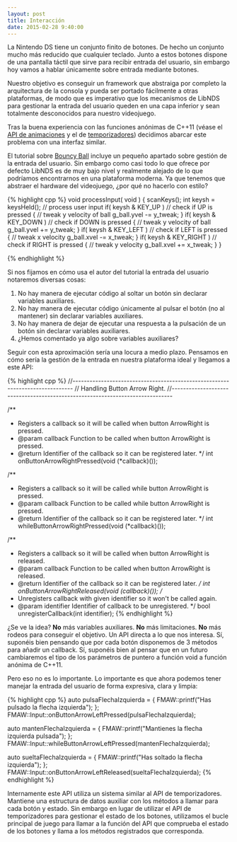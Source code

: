 ```yaml
---
layout: post
title: Interacción
date: 2015-02-28 9:40:00
---
```


La Nintendo DS tiene un conjunto finito de botones. De hecho un conjunto mucho más reducido que cualquier teclado. Junto a estos botones dispone de una pantalla táctil que sirve para recibir entrada del usuario, sin embargo hoy vamos a hablar únicamente sobre entrada mediante botones. 

Nuestro objetivo es conseguir un framework que abstraiga por completo la arquitectura de la consola y pueda ser portado fácilmente a otras plataformas, de modo que es imperativo que los mecanismos de LibNDS para gestionar la entrada del usuario queden en una capa inferior y sean totalmente desconocidos para nuestro videojuego.

Tras la buena experiencia con las funciones anónimas de C++11 (véase el [API de animaciones](http://sumolari.github.io/TacticsDS/2015/02/24/Animacion/) y el de [temporizadores](http://sumolari.github.io/TacticsDS/2015/02/16/temporizadores/)) decidimos abarcar este problema con una interfaz similar.

El tutorial sobre [Bouncy Ball](http://ekid.nintendev.com/bouncy/bouncyball.php) incluye un pequeño apartado sobre gestión de la entrada del usuario. Sin embargo como casi todo lo que ofrece por defecto LibNDS es de muy bajo nivel y realmente alejado de lo que podríamos encontrarnos en una plataforma moderna. Ya que tenemos que abstraer el hardware del videojuego, ¿por qué no hacerlo con estilo?

{% highlight cpp %}
void processInput( void )
{
    scanKeys();
    int keysh = keysHeld();
    // process user input
    if( keysh & KEY_UP )      // check if UP is pressed
    {
        // tweak y velocity of ball
        g_ball.yvel -= y_tweak;
    }
    if( keysh & KEY_DOWN )    // check if DOWN is pressed
    {
        // tweak y velocity of ball
        g_ball.yvel += y_tweak;
    }
    if( keysh & KEY_LEFT )    // check if LEFT is pressed
    {
        // tweak x velocity
        g_ball.xvel -= x_tweak;
    }
    if( keysh & KEY_RIGHT )   // check if RIGHT is pressed
    {
        // tweak y velocity
        g_ball.xvel += x_tweak;
    }
}
    
{% endhighlight %}

Si nos fijamos en cómo usa el autor del tutorial la entrada del usuario notaremos diversas cosas:

1. No hay manera de ejecutar código al soltar un botón sin declarar variables auxiliares.
1. No hay manera de ejecutar código únicamente al pulsar el botón (no al mantener) sin declarar variables auxiliares.
1. No hay manera de dejar de ejecutar una respuesta a la pulsación de un botón sin declarar variables auxiliares.
1. ¿Hemos comentado ya algo sobre variables auxiliares?

Seguir con esta aproximación sería una locura a medio plazo. Pensamos en cómo sería la gestión de la entrada en nuestra plataforma ideal y llegamos a este API:

{% highlight cpp %}
//------------------------------------------------------------------------------
// Handling Button Arrow Right.
//------------------------------------------------------------------------------

/**
 * Registers a callback so it will be called when button ArrowRight is pressed.
 * @param callback  Function to be called when button ArrowRight is pressed.
 * @return Identifier of the callback so it can be registered later.
 */
int onButtonArrowRightPressed(void (*callback)());

/**
 * Registers a callback so it will be called while button ArrowRight is pressed.
 * @param callback  Function to be called while button ArrowRight is pressed.
 * @return Identifier of the callback so it can be registered later.
 */
int whileButtonArrowRightPressed(void (*callback)());

/**
 * Registers a callback so it will be called when button ArrowRight is released.
 * @param callback  Function to be called when button ArrowRight is released.
 * @return Identifier of the callback so it can be registered later.
 */
int onButtonArrowRightReleased(void (*callback)());
/**
 * Unregisters callback with given identifier so it won't be called again.
 * @param identifier Identifier of callback to be unregistered.
 */
bool unregisterCallback(int identifier);
{% endhighlight %}

¿Se ve la idea? **No** más variables auxiliares. **No** más limitaciones. **No** más rodeos para conseguir el objetivo. Un API directa a lo que nos interesa. Sí, suponéis bien pensando que por cada botón disponemos de 3 métodos para añadir un callback. Sí, suponéis bien al pensar que en un futuro cambiaremos el tipo de los parámetros de puntero a función void a función anónima de C++11. 

Pero eso no es lo importante. Lo importante es que ahora podemos tener manejar la entrada del usuario de forma expresiva, clara y limpia:

{% highlight cpp %}
auto pulsaFlechaIzquierda = []() {
    FMAW::printf("Has pulsado la flecha izquierda");
};
FMAW::Input::onButtonArrowLeftPressed(pulsaFlechaIzquierda);

auto mantenFlechaIzquierda = []() {
    FMAW::printf("Mantienes la flecha izquierda pulsada");
};
FMAW::Input::whileButtonArrowLeftPressed(mantenFlechaIzquierda);

auto sueltaFlechaIzquierda = []() {
    FMAW::printf("Has soltado la flecha izquierda");
};
FMAW::Input::onButtonArrowLeftReleased(sueltaFlechaIzquierda);
{% endhighlight %}

Internamente este API utiliza un sistema similar al API de temporizadores. Mantiene una estructura de datos auxiliar con los métodos a llamar para cada botón y estado. Sin embargo en lugar de utilizar el API de temporizadores para gestionar el estado de los botones, utilizamos el bucle principal de juego para llamar a la función del API que comprueba el estado de los botones y llama a los métodos registrados que corresponda.